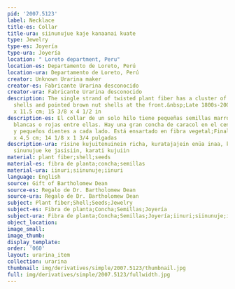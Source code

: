 ```yaml
---
pid: '2007.5123'
label: Necklace
title-es: Collar
title-ura: siinunujue kaje kanaanai kuate
type: Jewelry
type-es: Joyería
type-ura: Joyería
location: " Loreto department, Peru"
location-es: Departamento de Loreto, Perú
location-ura: Departamento de Loreto, Perú
creator: Unknown Urarina maker
creator-es: Fabricante Urarina desconocido
creator-ura: Fabricante Urarina desconocido
description: The single strand of twisted plant fiber has a cluster of large spiral
  shells and pointed brown nut shells at the front.&nbsp;Late 1800s-2002.&nbsp;39
  x 11.5 cm; 15 3/8 x 4 1/2 in
description-es: El collar de un solo hilo tiene pequeñas semillas marrones con cuentas
  blancas o rojas entre ellas. Hay una gran concha de caracol en el centro frontal
  y pequeños dientes a cada lado. Está ensartado en fibra vegetal;Finales de 1800-1996;36
  x 4,5 cm; 14 1/8 x 1 3/4 pulgadas
description-ura: risine kujuitenuinein richa, kuratajajein enüa inaa, kanii katü,
  sinunujue ke jasisiin, karati kujuiin
material: plant fiber;shell;seeds
material-es: fibra de planta;concha;semillas
material-ura: iinuri;siinunuje;iinuri
language: English
source: Gift of Bartholomew Dean
source-es: Regalo de Dr. Bartholomew Dean
source-ura: Regalo de Dr. Bartholomew Dean
subject: Plant fiber;Shell;Seeds;Jewelry
subject-es: Fibra de planta;Concha;Semillas;Joyería
subject-ura: Fibra de planta;Concha;Semillas;Joyería;iinuri;siinunuje;iinuri
object_location:
image_small:
image_thumb:
display_template:
order: '060'
layout: urarina_item
collection: urarina
thumbnail: img/derivatives/simple/2007.5123/thumbnail.jpg
full: img/derivatives/simple/2007.5123/fullwidth.jpg
---
```

